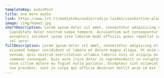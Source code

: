```yaml
---
templateKey: audioPost
title: one more audio
link: https://www.lrt.lt/mediateka/audio/radijo-laidos/vienkartine-planeta
image: /img/home3.jpg
shortDescription: Lorem ipsum dolor sit amet, consectetur adipisicing elit.
  Cupiditate dolor nostrum saepe tempore. Accusantium aut consequuntur, error,
  excepturi incidunt ipsam iste laborum modi officiis quasi repellat sed totam
  vel vero!
fullDescription: Lorem ipsum dolor sit amet, consectetur adipiscing elit, sed do
  eiusmod tempor incididunt ut labore et dolore magna aliqua. Ut enim ad minim
  veniam, quis nostrud exercitation ullamco laboris nisi ut aliquip ex ea
  commodo consequat. Duis aute irure dolor in reprehenderit in voluptate velit
  esse cillum dolore eu fugiat nulla pariatur. Excepteur sint occaecat cupidatat
  non proident, sunt in culpa qui officia deserunt mollit anim id est laborum
---
```

